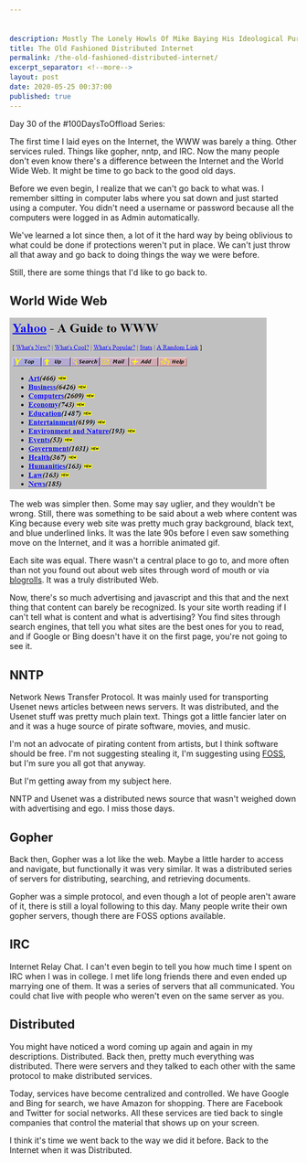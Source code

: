 ```yaml
---


description: Mostly The Lonely Howls Of Mike Baying His Ideological Purity At The Moon
title: The Old Fashioned Distributed Internet
permalink: /the-old-fashioned-distributed-internet/
excerpt_separator: <!--more-->
layout: post
date: 2020-05-25 00:37:00
published: true
---
```


Day 30 of the #100DaysToOffload Series:

The first time I laid eyes on the Internet, the WWW was barely a thing. Other services ruled. Things like gopher, nntp, and IRC. Now the many people don't even know there's a difference between the Internet and the World Wide Web. It might be time to go back to the good old days.

<!--more-->

Before we even begin, I realize that we can't go back to what was. I remember sitting in computer labs where you sat down and just started using a computer. You didn't need a username or password because all the computers were logged in as Admin automatically.

We've learned a lot since then, a lot of it the hard way by being oblivious to what could be done if protections weren't put in place. We can't just throw all that away and go back to doing things the way we were before.

Still, there are some things that I'd like to go back to.

## World Wide Web

![](/assets/images/H26TaX8.png)

The web was simpler then. Some may say uglier, and they wouldn't be wrong. Still, there was something to be said about a web where content was King because every web site was pretty much gray background, black text, and blue underlined links. It was the late 90s before I even saw something move on the Internet, and it was a horrible animated gif.

Each site was equal. There wasn't a central place to go to, and more often than not you found out about web sites through word of mouth or via [blogrolls](https://indieweb.org/blogroll). It was a truly distributed Web.

Now, there's so much advertising and javascript and this that and the next thing that content can barely be recognized. Is your site worth reading if I can't tell what is content and what is advertising? You find sites through search engines, that tell you what sites are the best ones for you to read, and if Google or Bing doesn't have it on the first page, you're not going to see it.

## NNTP

Network News Transfer Protocol. It was mainly used for transporting Usenet news articles between news servers. It was distributed, and the Usenet stuff was pretty much plain text. Things got a little fancier later on and it was a huge source of pirate software, movies, and music. 

I'm not an advocate of pirating content from artists, but I think software should be free. I'm not suggesting stealing it, I'm suggesting using [FOSS](https://en.wikipedia.org/wiki/Free_and_open-source_software), but I'm sure you all got that anyway.

But I'm getting away from my subject here.

NNTP and Usenet was a distributed news source that wasn't weighed down with advertising and ego. I miss those days.

## Gopher

Back then, Gopher was a lot like the web. Maybe a little harder to access and navigate, but functionally it was very similar. It was a distributed series of servers for distributing, searching, and retrieving documents. 

Gopher was a simple protocol, and even though a lot of people aren't aware of it, there is still a loyal following to this day. Many people write their own gopher servers, though there are FOSS options available. 

## IRC

Internet Relay Chat. I can't even begin to tell you how much time I spent on IRC when I was in college. I met life long friends there and even ended up marrying one of them. It was a series of servers that all communicated. You could chat live with people who weren't even on the same server as you.

## Distributed

You might have noticed a word coming up again and again in my descriptions. Distributed. Back then, pretty much everything was distributed. There were servers and they talked to each other with the same protocol to make distributed services.

Today, services have become centralized and controlled. We have Google and Bing for search, we have Amazon for shopping. There are Facebook and Twitter for social networks. All these services are tied back to single companies that control the material that shows up on your screen.

I think it's time we went back to the way we did it before. Back to the Internet when it was Distributed.
